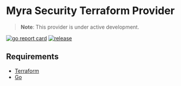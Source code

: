 # Myra Security Terraform Provider

> **Note**: This provider is under active development.

[![go report card](https://goreportcard.com/badge/github.com/Myra-Security-GmbH/terraform-provider-myrasec "go report card")](https://goreportcard.com/report/github.com/Myra-Security-GmbH/terraform-provider-myrasec)
[![release](https://github.com/Myra-Security-GmbH/terraform-provider-myrasec/actions/workflows/release.yml/badge.svg?branch=v1.17.0)](https://github.com/Myra-Security-GmbH/terraform-provider-myrasec/actions/workflows/release.yml)

## Requirements
-   [Terraform](https://www.terraform.io/downloads.html)
-   [Go](https://golang.org/doc/install)
